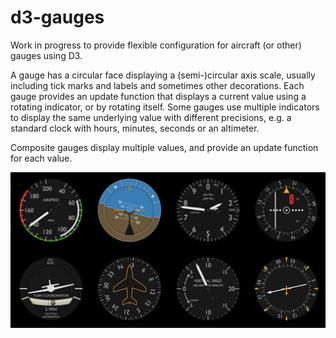 # d3-gauges

Work in progress to provide flexible configuration for aircraft (or other) gauges using D3.

A gauge has a circular face displaying a (semi-)circular axis scale, usually including tick marks and labels 
and sometimes other decorations.  Each gauge provides an update function that displays a current value using
a rotating indicator, or by rotating itself.  Some gauges use multiple indicators to display the same underlying
value with different precisions, e.g. a standard clock with hours, minutes, seconds or an altimeter.

Composite gauges display multiple values, and provide an update function for each value.

![flight panel screenshot](doc/flightpanel.png)
